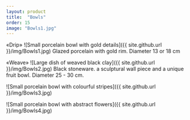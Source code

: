 ```yaml
---
layout: product
title:  "Bowls"
order: 15
image: "Bowls1.jpg"
---
```


«Drip»
![Small porcelain bowl with gold details]({{ site.github.url }}/img/Bowls1.jpg)
Glazed porcelain with gold rim. 
Diameter 13 or 18 cm

«Weave»
![Large dish of weaved black clay]({{ site.github.url }}/img/Bowls2.jpg)
Black stoneware. a sculptural wall piece and a unique fruit bowl. Diameter 25 - 30 cm.

![Small porcelain bowl with colourful stripes]({{ site.github.url }}/img/Bowls3.jpg)

![Small porcelain bowl with abstract flowers]({{ site.github.url }}/img/Bowls4.jpg)
